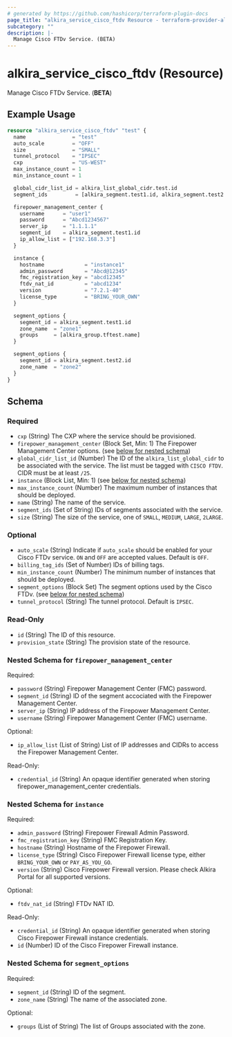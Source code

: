 ```yaml
---
# generated by https://github.com/hashicorp/terraform-plugin-docs
page_title: "alkira_service_cisco_ftdv Resource - terraform-provider-alkira"
subcategory: ""
description: |-
  Manage Cisco FTDv Service. (BETA)
---
```


# alkira_service_cisco_ftdv (Resource)

Manage Cisco FTDv Service. (**BETA**)

## Example Usage

```terraform
resource "alkira_service_cisco_ftdv" "test" {
  name               = "test"
  auto_scale         = "OFF"
  size               = "SMALL"
  tunnel_protocol    = "IPSEC"
  cxp                = "US-WEST"
  max_instance_count = 1
  min_instance_count = 1

  global_cidr_list_id = alkira_list_global_cidr.test.id
  segment_ids         = [alkira_segment.test1.id, alkira_segment.test2.id]

  firepower_management_center {
    username      = "user1"
    password      = "Abcd1234567"
    server_ip     = "1.1.1.1"
    segment_id    = alkira_segment.test1.id
    ip_allow_list = ["192.168.3.3"]
  }

  instance {
    hostname             = "instance1"
    admin_password       = "Abcd@12345"
    fmc_registration_key = "abcd12345"
    ftdv_nat_id          = "abcd1234"
    version              = "7.2.1-40"
    license_type         = "BRING_YOUR_OWN"
  }

  segment_options {
    segment_id = alkira_segment.test1.id
    zone_name  = "zone1"
    groups     = [alkira_group.tftest.name]
  }

  segment_options {
    segment_id = alkira_segment.test2.id
    zone_name  = "zone2"
  }
}
```

<!-- schema generated by tfplugindocs -->
## Schema

### Required

- `cxp` (String) The CXP where the service should be provisioned.
- `firepower_management_center` (Block Set, Min: 1) The Firepower Management Center options. (see [below for nested schema](#nestedblock--firepower_management_center))
- `global_cidr_list_id` (Number) The ID of the `alkira_list_global_cidr` to be associated with the service. The list must be tagged with `CISCO FTDV`. CIDR must be at least `/25`.
- `instance` (Block List, Min: 1) (see [below for nested schema](#nestedblock--instance))
- `max_instance_count` (Number) The maximum number of instances that should be deployed.
- `name` (String) The name of the service.
- `segment_ids` (Set of String) IDs of segments associated with the service.
- `size` (String) The size of the service, one of `SMALL`, `MEDIUM`, `LARGE`, `2LARGE`.

### Optional

- `auto_scale` (String) Indicate if `auto_scale` should be enabled for your Cisco FTDv service. `ON` and `OFF` are accepted values. Default is `OFF`.
- `billing_tag_ids` (Set of Number) IDs of billing tags.
- `min_instance_count` (Number) The minimum number of instances that should be deployed.
- `segment_options` (Block Set) The segment options used by the Cisco FTDv. (see [below for nested schema](#nestedblock--segment_options))
- `tunnel_protocol` (String) The tunnel protocol. Default is `IPSEC`.

### Read-Only

- `id` (String) The ID of this resource.
- `provision_state` (String) The provision state of the resource.

<a id="nestedblock--firepower_management_center"></a>
### Nested Schema for `firepower_management_center`

Required:

- `password` (String) Firepower Management Center (FMC) password.
- `segment_id` (String) ID of the segment accociated with the Firepower Management Center.
- `server_ip` (String) IP address of the Firepower Management Center.
- `username` (String) Firepower Management Center (FMC) username.

Optional:

- `ip_allow_list` (List of String) List of IP addresses and CIDRs to access the Firepower Management Center.

Read-Only:

- `credential_id` (String) An opaque identifier generated when storing firepower_management_center credentials.


<a id="nestedblock--instance"></a>
### Nested Schema for `instance`

Required:

- `admin_password` (String) Firepower Firewall Admin Password.
- `fmc_registration_key` (String) FMC Registration Key.
- `hostname` (String) Hostname of the Firepower Firewall.
- `license_type` (String) Cisco Firepower Firewall license type, either `BRING_YOUR_OWN` or `PAY_AS_YOU_GO`.
- `version` (String) Cisco Firepower Firewall version. Please check Alkira Portal for all supported versions.

Optional:

- `ftdv_nat_id` (String) FTDv NAT ID.

Read-Only:

- `credential_id` (String) An opaque identifier generated when storing Cisco Firepower Firewall instance credentials.
- `id` (Number) ID of the Cisco Firepower Firewall instance.


<a id="nestedblock--segment_options"></a>
### Nested Schema for `segment_options`

Required:

- `segment_id` (String) ID of the segment.
- `zone_name` (String) The name of the associated zone.

Optional:

- `groups` (List of String) The list of Groups associated with the zone.


